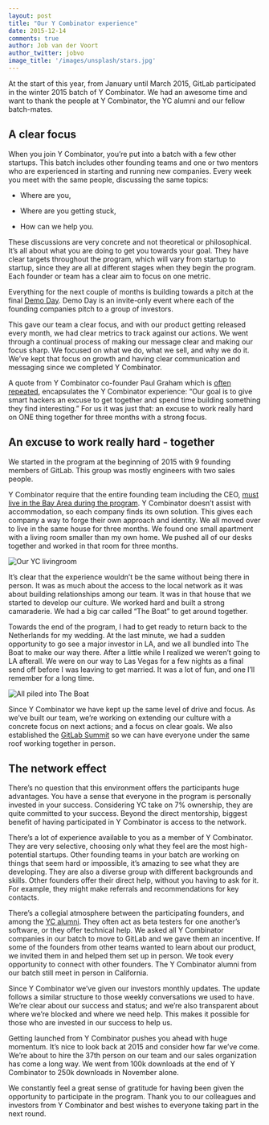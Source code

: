 ```yaml
---
layout: post
title: "Our Y Combinator experience"
date: 2015-12-14
comments: true
author: Job van der Voort
author_twitter: jobvo
image_title: '/images/unsplash/stars.jpg'
---
```


At the start of this year, from January until March 2015, GitLab participated in the winter 2015 batch of Y Combinator. We had an awesome time and want to thank the people at Y Combinator, the YC alumni and our fellow batch-mates.

<!-- more -->

## A clear focus

When you join Y Combinator, you’re put into a batch with a few other startups. This batch includes other founding teams and one or two mentors who are experienced in starting and running new companies. Every week you meet with the same people, discussing the same topics: 

- Where are you, 

- Where are you getting stuck, 

- How can we help you. 

These discussions are very concrete and not theoretical or philosophical. It’s all about what you are doing to get you towards your goal. They have clear targets throughout the program, which will vary from startup to startup, since they are all at different stages when they begin the program. Each founder or team has a clear aim to focus on one metric. 

Everything for the next couple of months is building towards a pitch at the final [Demo Day](https://www.ycombinator.com/demoday/). Demo Day is an invite-only event where each of the founding companies pitch to a group of investors.

This gave our team a clear focus, and with our product getting released every month, we had clear metrics to track against our actions. We went through a continual process of making our message clear and making our focus sharp. We focused on what we do, what we sell, and why we do it. We’ve kept that focus on growth and having clear communication and messaging since we completed Y Combinator. 

A quote from Y Combinator co-founder Paul Graham which is [often repeated](http://blog.ycombinator.com/yc-hacks-august-2-3-2014), encapsulates the Y Combinator experience: “Our goal is to give smart hackers an excuse to get together and spend time building something they find interesting.” For us it was just that: an excuse to work really hard on ONE thing together for three months with a strong focus.

## An excuse to work really hard - together

We started in the program at the beginning of 2015 with 9 founding members of GitLab. This group was mostly engineers with two sales people. 

Y Combinator require that the entire founding team including the CEO, [must live in the Bay Area during the program](https://www.ycombinator.com/faq/#p3). Y Combinator doesn’t assist with accommodation, so each company finds its own solution. This gives each company a way to forge their own approach and identity. We all moved over to live in the same house for three months. We found one small apartment with a living room smaller than my own home. We pushed all of our desks together and worked in that room for three months. 

![Our YC livingroom](/images/yc-livingroom.png)

It’s clear that the experience wouldn’t be the same without being there in person. It was as much about the access to the local network as it was about building relationships among our team. It was in that house that we started to develop our culture. We worked hard and built a strong camaraderie. We had a big car called “The Boat” to get around together. 

Towards the end of the program, I had to get ready to return back to the Netherlands for my wedding. At the last minute, we had a sudden opportunity to go see a major investor in LA, and we all bundled into The Boat to make our way there. After a little while I realized we weren’t going to LA afterall. We were on our way to Las Vegas for a few nights as a final send off before I was leaving to get married. It was a lot of fun, and one I’ll remember for a long time. 

![All piled into The Boat](/images/yc-the-boat.png)

Since Y Combinator we have kept up the same level of drive and focus. As we’ve built our team, we’re working on extending our culture with a concrete focus on next actions; and a focus on clear goals. We also established the [GitLab Summit](https://about.gitlab.com/2015/11/30/gitlab-summit-2015/) so we can have everyone under the same roof working together in person.  

## The network effect

There’s no question that this environment offers the participants huge advantages. You have a sense that everyone in the program is personally invested in your success. Considering YC take on 7% ownership, they are quite committed to your success. Beyond the direct mentorship, biggest benefit of having participated in Y Combinator is access to the network.

There’s a lot of experience available to you as a member of Y Combinator. They are very selective, choosing only what they feel are the most high-potential startups. Other founding teams in your batch are working on things that seem hard or impossible, it’s amazing to see what they are developing. They are also a diverse group with different backgrounds and skills. Other founders offer their direct help, without you having to ask for it. For example, they might make referrals and recommendations for key contacts. 

There’s a collegial atmosphere between the participating founders, and among the [YC alumni](https://www.ycombinator.com/atyc/#alumni). They often act as beta testers for one another’s software, or they offer technical help. We asked all Y Combinator companies in our batch to move to GitLab and we gave them an incentive. If some of the founders from other teams wanted to learn about our product, we invited them in and helped them set up in person. We took every opportunity to connect with other founders. The Y Combinator alumni from our batch still meet in person in California. 

Since Y Combinator we’ve given our investors monthly updates. The update follows a similar structure to those weekly conversations we used to have. We’re clear about our success and status; and we’re also transparent about where we’re blocked and where we need help. This makes it possible for those who are invested in our success to help us. 

Getting launched from Y Combinator pushes you ahead with huge momentum. It’s nice to look back at 2015 and consider how far we’ve come. We’re about to hire the 37th person on our team and our sales organization has come a long way. We went from 100k downloads at the end of Y Combinator to 250k downloads in November alone.

We constantly feel a great sense of gratitude for having been given the opportunity to participate in the program. Thank you to our colleagues and investors from Y Combinator and best wishes to everyone taking part in the next round. 

